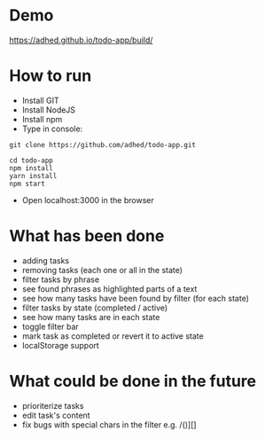 # Demo
https://adhed.github.io/todo-app/build/

# How to run

* Install GIT
* Install NodeJS
* Install npm
* Type in console:
```
git clone https://github.com/adhed/todo-app.git

cd todo-app
npm install
yarn install
npm start
```
* Open localhost:3000 in the browser

# What has been done
* adding tasks
* removing tasks (each one or all in the state)
* filter tasks by phrase
* see found phrases as highlighted parts of a text
* see how many tasks have been found by filter (for each state)
* filter tasks by state (completed / active)
* see how many tasks are in each state
* toggle filter bar
* mark task as completed or revert it to active state
* localStorage support

# What could be done in the future
* prioriterize tasks
* edit task's content
* fix bugs with special chars in the filter e.g. /()][] 
